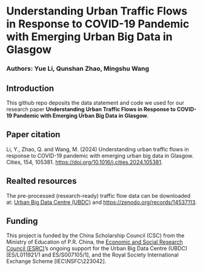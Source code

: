 # Understanding Urban Traffic Flows in Response to COVID-19 Pandemic with Emerging Urban Big Data in Glasgow

### Authors: Yue Li, Qunshan Zhao, Mingshu Wang

## Introduction

This github repo deposits the data statement and code we used for our research paper **Understanding Urban Traffic Flows in Response to COVID-19 Pandemic with Emerging Urban Big Data in Glasgow**. 

## Paper citation

Li, Y., Zhao, Q. and Wang, M. (2024) Understanding urban traffic flows in response to COVID-19 pandemic with emerging urban big data in Glasgow. Cities, 154, 105381. https://doi.org/10.1016/j.cities.2024.105381.

## Realted resources

The pre-processed (research-ready) traffic flow data can be downloaded at: [Urban Big Data Centre (UBDC)](https://data.ubdc.ac.uk/datasets/high-resolution-traffic-flow-data-from-the-urban-traffic-control-system-in-glasgow) and <https://zenodo.org/records/14537113>.
    
## Funding 

This project is funded by the China Scholarship Council (CSC) from the Ministry of Education of P.R. China, the [Economic and Social Research Council (ESRC)](https://www.ukri.org/councils/esrc/)’s ongoing support for the Urban Big Data Centre (UBDC) [ES/L011921/1 and ES/S007105/1], and the Royal Society International Exchange Scheme [IEC\NSFC\223042].

